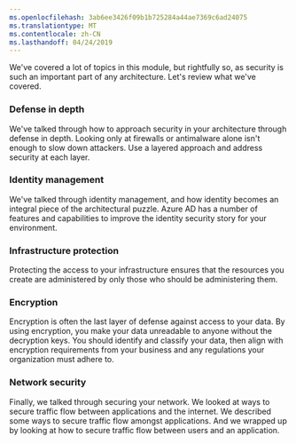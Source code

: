 ```yaml
---
ms.openlocfilehash: 3ab6ee3426f09b1b725284a44ae7369c6ad24075
ms.translationtype: MT
ms.contentlocale: zh-CN
ms.lasthandoff: 04/24/2019
---
```

We've covered a lot of topics in this module, but rightfully so, as security is such an important part of any architecture. Let's review what we've covered.

### <a name="defense-in-depth"></a>Defense in depth

We've talked through how to approach security in your architecture through defense in depth. Looking only at firewalls or antimalware alone isn't enough to slow down attackers. Use a layered approach and address security at each layer.

### <a name="identity-management"></a>Identity management

We've talked through identity management, and how identity becomes an integral piece of the architectural puzzle. Azure AD has a number of features and capabilities to improve the identity security story for your environment.

### <a name="infrastructure-protection"></a>Infrastructure protection

Protecting the access to your infrastructure ensures that the resources you create are administered by only those who should be administering them.

### <a name="encryption"></a>Encryption

Encryption is often the last layer of defense against access to your data. By using encryption, you make your data unreadable to anyone without the decryption keys. You should identify and classify your data, then align with encryption requirements from your business and any regulations your organization must adhere to.

### <a name="network-security"></a>Network security

Finally, we talked through securing your network. We looked at ways to secure traffic flow between applications and the internet. We described some ways to secure traffic flow amongst applications. And we wrapped up by looking at how to secure traffic flow between users and an application.
